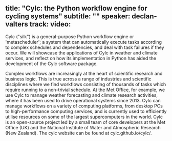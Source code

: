 title: "Cylc: the Python workflow engine for cycling systems"
subtitle: ""
speaker: declan-valters
track: 
video:
---
Cylc ("silk") is a general-purpose Python workflow engine or 'metascheduler'; a system that can automatically execute tasks according to complex schedules and dependencies, and deal with task failures if they occur. We will showcase the applications of Cylc in weather and climate services, and reflect on how its implementation in Python has aided the development of the Cylc software package.

Complex workflows are increasingly at the heart of scientific research and business logic. This is true across a range of industries and scientific disciplines where we find workflows consisting of thousands of tasks which require running to a non-trivial schedule. At the Met Office, for example, we use Cylc to manage weather forecasting and climate research activities, where it has been used to drive operational systems since 2013. Cylc can manage workflows on a variety of computing platforms, from desktop PCs to high-performance computing services, and is currently used to efficiently utilise resources on some of the largest supercomputers in the world. Cylc is an open-source project led by a small team of core developers at the Met Office (UK) and the National Institute of Water and Atmospheric Research (New Zealand). The cylc website can be found at cylc.github.io/cylc/.
